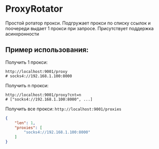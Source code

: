 # ProxyRotator

Простой ротатор прокси. Подгружает прокси по списку ссылок и поочереди выдает 1 прокси при запросе.
Присутствует поддержка асинхронности

## Пример использования:

Получить 1 прокси:

```
http://localhost:9001/proxy
# socks4://192.168.1.100:8000
```

Получить n прокси:

```
http://localhost:9001/proxy?cnt=n
# ["socks4://192.168.1.100:8000", ...]
```

Получить все прокси:
```http://localhost:9001/proxies```

```json
{
	"len": 1,
	"proxies": [
		"socks4://192.168.1.100:8000"
	]
}
```